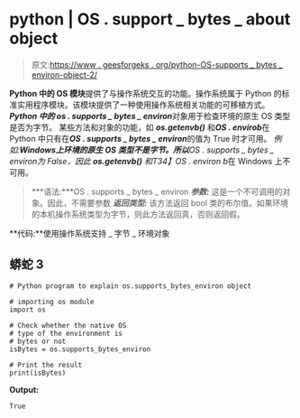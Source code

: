 # python | OS . support _ bytes _ about object

> 原文:[https://www . geesforgeks . org/python-OS-supports _ bytes _ environ-object-2/](https://www.geeksforgeeks.org/python-os-supports_bytes_environ-object-2/)

**Python 中的 OS 模块**提供了与操作系统交互的功能。操作系统属于 Python 的标准实用程序模块。该模块提供了一种使用操作系统相关功能的可移植方式。
***Python 中的 os . supports _ bytes _ environ***对象用于检查环境的原生 OS 类型是否为字节。
某些方法和对象的功能，如 ***os.getenvb()*** 和***OS . envirob***在 Python 中只有在***OS . supports _ bytes _ environ***的值为 True 时才可用。
**例如:***Windows*上环境的原生 OS 类型不是字节。所以***OS . supports _ bytes _ environ***为 False，因此 ***os.getenvb()*** 和*T34】OS . environ b*在 Windows 上不可用。

> ***语法:***OS . supports _ bytes _ environ
> ***参数:*** 这是一个不可调用的对象。因此，不需要参数
> ***返回类型:*** 该方法返回 bool 类的布尔值。如果环境的本机操作系统类型为字节，则此方法返回真，否则返回假。

**代码:**使用操作系统支持 _ 字节 _ 环境对象

## 蟒蛇 3

```
# Python program to explain os.supports_bytes_environ object

# importing os module
import os

# Check whether the native OS
# type of the environment is
# bytes or not
isBytes = os.supports_bytes_environ

# Print the result
print(isBytes)
```

**Output:** 

```
True
```